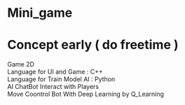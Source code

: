 # Mini_game

# Concept early ( do freetime )
Game 2D <br>
Language for UI and Game : C++ <br>
Language for Train Model AI : Python <br>
AI ChatBot Interact with Players <br>
Move Coontrol Bot With Deep Learning by Q_Learning


